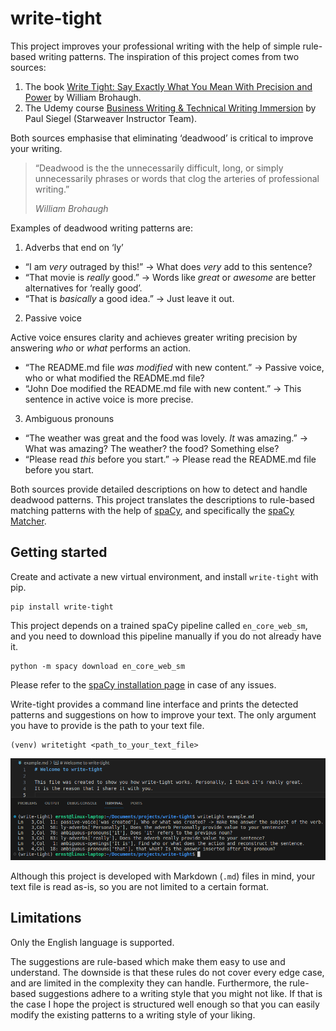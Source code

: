 # write-tight

This project improves your professional writing with the help of simple rule-based writing patterns. The inspiration of this project comes from two sources:

1. The book [Write Tight: Say Exactly What You Mean With Precision and Power][wt-book] by William Brohaugh.
2. The Udemy course [Business Writing & Technical Writing Immersion][udemy] by Paul Siegel (Starweaver Instructor Team).

Both sources emphasise that eliminating &lsquo;deadwood&rsquo; is critical to improve your writing.

> &ldquo;Deadwood is the the unnecessarily difficult, long, or simply unnecessarily phrases or words that clog the arteries of professional writing.&rdquo;
>
> _William Brohaugh_

Examples of deadwood writing patterns are:

1. Adverbs that end on &lsquo;ly&rsquo;

- &ldquo;I am _very_ outraged by this!&rdquo; -> What does _very_ add to this sentence?
- &ldquo;That movie is _really_ good.&rdquo; -> Words like _great_ or _awesome_ are better alternatives for &lsquo;really good&rsquo;.
- &ldquo;That is _basically_ a good idea.&rdquo; -> Just leave it out.

2. Passive voice

Active voice ensures clarity and achieves greater writing precision by answering _who_ or _what_ performs an action.

- &ldquo;The README.md file _was modified_ with new content.&rdquo; -> Passive voice, who or what modified the README.md file?
- &ldquo;John Doe modified the README.md file with new content.&rdquo; -> This sentence in active voice is more precise.

3. Ambiguous pronouns

- &ldquo;The weather was great and the food was lovely. _It_ was amazing.&rdquo; -> What was amazing? The weather? the food? Something else?
- &ldquo;Please read _this_ before you start.&rdquo; -> Please read the README.md file before you start.

Both sources provide detailed descriptions on how to detect and handle deadwood patterns. This project translates the descriptions to rule-based matching patterns with the help of [spaCy][spacy], and specifically the [spaCy Matcher][spacy-matcher].

## Getting started

Create and activate a new virtual environment, and install `write-tight` with pip.

```
pip install write-tight
```

This project depends on a trained spaCy pipeline called `en_core_web_sm`, and you need to download this pipeline manually if you do not already have it.

```
python -m spacy download en_core_web_sm
```

Please refer to the [spaCy installation page][spacy-usage] in case of any issues.

Write-tight provides a command line interface and prints the detected patterns and suggestions on how to improve your text. The only argument you have to provide is the path to your text file.

```
(venv) writetight <path_to_your_text_file>
```

![write-tight cli example][wt-cli-img]

Although this project is developed with Markdown (`.md`) files in mind, your text file is read as-is, so you are not limited to a certain format.

## Limitations

Only the English language is supported.

The suggestions are rule-based which make them easy to use and understand. The downside is that these rules do not cover every edge case, and are limited in the complexity they can handle. Furthermore, the rule-based suggestions adhere to a writing style that you might not like. If that is the case I hope the project is structured well enough so that you can easily modify the existing patterns to a writing style of your liking.

[wt-book]: https://www.amazon.nl/Write-Tight-Exactly-Precision-Power/dp/1402210515
[udemy]: https://www.udemy.com/course/business-writing-immersion/
[spacy]: https://www.spacy.io
[spacy-matcher]: https://spacy.io/api/matcher
[spacy-usage]: https://spacy.io/usage
[wt-cli-img]: https://github.com/EBolle/write-tight/blob/main/docs/write-tight-cli.png?raw=true
